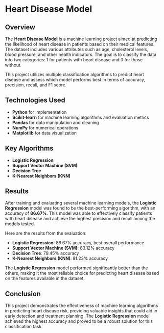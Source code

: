 # Heart Disease Model

## Overview
The **Heart Disease Model** is a machine learning project aimed at predicting the likelihood of heart disease in patients based on their medical features. The dataset includes various attributes such as age, cholesterol levels, blood pressure, and other health indicators. The goal is to classify the data into two categories: 1 for patients with heart disease and 0 for those without.

This project utilizes multiple classification algorithms to predict heart disease and assess which model performs best in terms of accuracy, precision, recall, and F1 score.

## Technologies Used
- **Python** for implementation
- **Scikit-learn** for machine learning algorithms and evaluation metrics
- **Pandas** for data manipulation and cleaning
- **NumPy** for numerical operations
- **Matplotlib** for data visualization

## Key Algorithms
- **Logistic Regression**
- **Support Vector Machine (SVM)**
- **Decision Tree**
- **K-Nearest Neighbors (KNN)**

## Results
After training and evaluating several machine learning models, the **Logistic Regression** model was found to be the best-performing algorithm, with an accuracy of **86.67%**. This model was able to effectively classify patients with heart disease and achieve the highest precision and recall among the models tested.

Here are the results from the evaluation:

- **Logistic Regression**: 86.67% accuracy, best overall performance
- **Support Vector Machine (SVM)**: 83.12% accuracy
- **Decision Tree**: 79.45% accuracy
- **K-Nearest Neighbors (KNN)**: 81.23% accuracy

The **Logistic Regression** model performed significantly better than the others, making it the most reliable choice for predicting heart disease based on the features available in the dataset.

## Conclusion
This project demonstrates the effectiveness of machine learning algorithms in predicting heart disease risk, providing valuable insights that could aid in early detection and treatment planning. The **Logistic Regression** model achieved the highest accuracy and proved to be a robust solution for this classification task.
